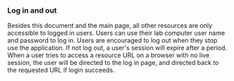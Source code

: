 ### Log in and out
Besides this document and the main page, all other resources are only accessible to logged in users. Users can use their lab computer user name and password to log in. Users are encouraged to log out when they stop use the application. If not log out, a user's session will expire after a period. When a user tries to access a resource URL on a browser with no live session, the user will be directed to the log in page, and directed back to the requested URL if login succeeds. 
